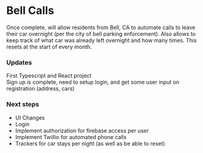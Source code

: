 # Bell Calls
Once complete, will allow residents from Bell, CA to automate calls to leave their car overnight (per the city of bell parking enforcement). Also allows to keep track of what car was already left overnight and how many times. This resets at the start of every month.

### Updates
First Typescript and React project </br>
Sign up is complete, need to setup login, and get some user input on registration (address, cars)

### Next steps
* UI Changes
* Login
* Implement authorization for firebase access per user 
* Implement Twillio for automated phone calls 
* Trackers for car stays per night (as well as be able to reset)
